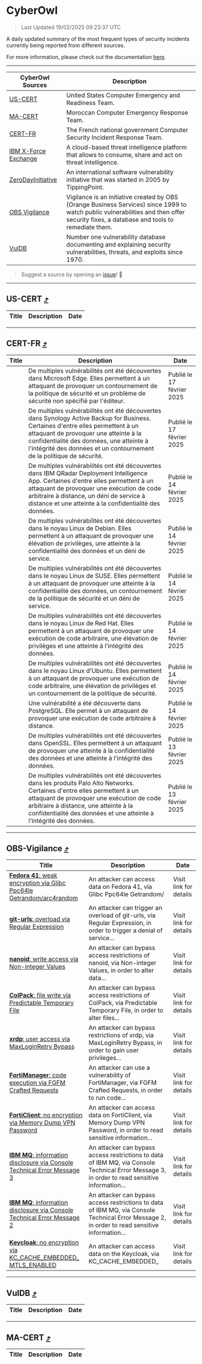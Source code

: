 
 <div id='top'></div>

# CyberOwl

 > Last Updated 19/02/2025 09:23:37 UTC
 
 A daily updated summary of the most frequent types of security incidents currently being reported from different sources.
 
 For more information, please check out the documentation [here](./docs/README.md).
 
 ---
 |CyberOwl Sources|Description|
 |---|---|
 |[US-CERT](#us-cert-arrow_heading_up)|United States Computer Emergency and Readiness Team.|
 |[MA-CERT](#ma-cert-arrow_heading_up)|Moroccan Computer Emergency Response Team.|
 |[CERT-FR](#cert-fr-arrow_heading_up)|The French national government Computer Security Incident Response Team.|
 |[IBM X-Force Exchange](#ibmcloud-arrow_heading_up)|A cloud-based threat intelligence platform that allows to consume, share and act on threat intelligence.|
 |[ZeroDayInitiative](#zerodayinitiative-arrow_heading_up)|An international software vulnerability initiative that was started in 2005 by TippingPoint.|
 |[OBS Vigilance](#obs-vigilance-arrow_heading_up)|Vigilance is an initiative created by OBS (Orange Business Services) since 1999 to watch public vulnerabilities and then offer security fixes, a database and tools to remediate them.|
 |[VulDB](#vuldb-arrow_heading_up)|Number one vulnerability database documenting and explaining security vulnerabilities, threats, and exploits since 1970.|
 
 > Suggest a source by opening an [issue](https://github.com/karimhabush/cyberowl/issues)! :raised_hands:
 ---

## US-CERT [:arrow_heading_up:](#cyberowl)

 |Title|Description|Date|
 |---|---|---|
 
 ---

## CERT-FR [:arrow_heading_up:](#cyberowl)

 |Title|Description|Date|
 |---|---|---|
 |[](https://www.cert.ssi.gouv.fr/avis/CERTFR-2025-AVI-0137/)|De multiples vulnérabilités ont été découvertes dans Microsoft Edge. Elles permettent à un attaquant de provoquer un contournement de la politique de sécurité et un problème de sécurité non spécifié par l'éditeur.|Publié le 17 février 2025|
 |[](https://www.cert.ssi.gouv.fr/avis/CERTFR-2025-AVI-0136/)|De multiples vulnérabilités ont été découvertes dans Synology Active Backup for Business. Certaines d'entre elles permettent à un attaquant de provoquer une atteinte à la confidentialité des données, une atteinte à l'intégrité des données et un contournement de la politique de sécurité.|Publié le 17 février 2025|
 |[](https://www.cert.ssi.gouv.fr/avis/CERTFR-2025-AVI-0135/)|De multiples vulnérabilités ont été découvertes dans IBM QRadar Deployment Intelligence App. Certaines d'entre elles permettent à un attaquant de provoquer une exécution de code arbitraire à distance, un déni de service à distance et une atteinte à la confidentialité des données.|Publié le 14 février 2025|
 |[](https://www.cert.ssi.gouv.fr/avis/CERTFR-2025-AVI-0134/)|De multiples vulnérabilités ont été découvertes dans le noyau Linux de Debian. Elles permettent à un attaquant de provoquer une élévation de privilèges, une atteinte à la confidentialité des données et un déni de service.|Publié le 14 février 2025|
 |[](https://www.cert.ssi.gouv.fr/avis/CERTFR-2025-AVI-0133/)|De multiples vulnérabilités ont été découvertes dans le noyau Linux de SUSE. Elles permettent à un attaquant de provoquer une atteinte à la confidentialité des données, un contournement de la politique de sécurité et un déni de service.|Publié le 14 février 2025|
 |[](https://www.cert.ssi.gouv.fr/avis/CERTFR-2025-AVI-0132/)|De multiples vulnérabilités ont été découvertes dans le noyau Linux de Red Hat. Elles permettent à un attaquant de provoquer une exécution de code arbitraire, une élévation de privilèges et une atteinte à l'intégrité des données.|Publié le 14 février 2025|
 |[](https://www.cert.ssi.gouv.fr/avis/CERTFR-2025-AVI-0131/)|De multiples vulnérabilités ont été découvertes dans le noyau Linux d'Ubuntu. Elles permettent à un attaquant de provoquer une exécution de code arbitraire, une élévation de privilèges et un contournement de la politique de sécurité.|Publié le 14 février 2025|
 |[](https://www.cert.ssi.gouv.fr/avis/CERTFR-2025-AVI-0130/)|Une vulnérabilité a été découverte dans PostgreSQL. Elle permet à un attaquant de provoquer une exécution de code arbitraire à distance.|Publié le 14 février 2025|
 |[](https://www.cert.ssi.gouv.fr/avis/CERTFR-2025-AVI-0129/)|De multiples vulnérabilités ont été découvertes dans OpenSSL. Elles permettent à un attaquant de provoquer une atteinte à la confidentialité des données et une atteinte à l'intégrité des données.|Publié le 13 février 2025|
 |[](https://www.cert.ssi.gouv.fr/avis/CERTFR-2025-AVI-0128/)|De multiples vulnérabilités ont été découvertes dans les produits Palo Alto Networks. Certaines d'entre elles permettent à un attaquant de provoquer une exécution de code arbitraire à distance, une atteinte à la confidentialité des données et une atteinte à l'intégrité des données.|Publié le 13 février 2025|
 
 ---

## OBS-Vigilance [:arrow_heading_up:](#cyberowl)

 |Title|Description|Date|
 |---|---|---|
 |[<a href="https://vigilance.fr/vulnerability/Fedora-41-weak-encryption-via-Glibc-Ppc64le-Getrandom-arc4random-45937" class="noirorange"><b>Fedora 41</b>: weak encryption via Glibc Ppc64le Getrandom/arc4random</a>](https://vigilance.fr/vulnerability/Fedora-41-weak-encryption-via-Glibc-Ppc64le-Getrandom-arc4random-45937)|An attacker can access data on Fedora 41, via Glibc Ppc64le Getrandom/|Visit link for details|
 |[<a href="https://vigilance.fr/vulnerability/git-urls-overload-via-Regular-Expression-45936" class="noirorange"><b>git-urls</b>: overload via Regular Expression</a>](https://vigilance.fr/vulnerability/git-urls-overload-via-Regular-Expression-45936)|An attacker can trigger an overload of git-urls, via Regular Expression, in order to trigger a denial of service...|Visit link for details|
 |[<a href="https://vigilance.fr/vulnerability/nanoid-write-access-via-Non-integer-Values-45935" class="noirorange"><b>nanoid</b>: write access via Non-integer Values</a>](https://vigilance.fr/vulnerability/nanoid-write-access-via-Non-integer-Values-45935)|An attacker can bypass access restrictions of nanoid, via Non-integer Values, in order to alter data...|Visit link for details|
 |[<a href="https://vigilance.fr/vulnerability/ColPack-file-write-via-Predictable-Temporary-File-45934" class="noirorange"><b>ColPack</b>: file write via Predictable Temporary File</a>](https://vigilance.fr/vulnerability/ColPack-file-write-via-Predictable-Temporary-File-45934)|An attacker can bypass access restrictions of ColPack, via Predictable Temporary File, in order to alter files...|Visit link for details|
 |[<a href="https://vigilance.fr/vulnerability/xrdp-user-access-via-MaxLoginRetry-Bypass-46261" class="noirorange"><b>xrdp</b>: user access via MaxLoginRetry Bypass</a>](https://vigilance.fr/vulnerability/xrdp-user-access-via-MaxLoginRetry-Bypass-46261)|An attacker can bypass restrictions of xrdp, via MaxLoginRetry Bypass, in order to gain user privileges...|Visit link for details|
 |[<a href="https://vigilance.fr/vulnerability/FortiManager-code-execution-via-FGFM-Crafted-Requests-45933" class="noirorange"><b>FortiManager</b>: code execution via FGFM Crafted Requests</a>](https://vigilance.fr/vulnerability/FortiManager-code-execution-via-FGFM-Crafted-Requests-45933)|An attacker can use a vulnerability of FortiManager, via FGFM Crafted Requests, in order to run code...|Visit link for details|
 |[<a href="https://vigilance.fr/vulnerability/FortiClient-no-encryption-via-Memory-Dump-VPN-Password-45932" class="noirorange"><b>FortiClient</b>: no encryption via Memory Dump VPN Password</a>](https://vigilance.fr/vulnerability/FortiClient-no-encryption-via-Memory-Dump-VPN-Password-45932)|An attacker can access data on FortiClient, via Memory Dump VPN Password, in order to read sensitive information...|Visit link for details|
 |[<a href="https://vigilance.fr/vulnerability/IBM-MQ-information-disclosure-via-Console-Technical-Error-Message-3-45930" class="noirorange"><b>IBM MQ</b>: information disclosure via Console Technical Error Message 3</a>](https://vigilance.fr/vulnerability/IBM-MQ-information-disclosure-via-Console-Technical-Error-Message-3-45930)|An attacker can bypass access restrictions to data of IBM MQ, via Console Technical Error Message 3, in order to read sensitive information...|Visit link for details|
 |[<a href="https://vigilance.fr/vulnerability/IBM-MQ-information-disclosure-via-Console-Technical-Error-Message-2-45929" class="noirorange"><b>IBM MQ</b>: information disclosure via Console Technical Error Message 2</a>](https://vigilance.fr/vulnerability/IBM-MQ-information-disclosure-via-Console-Technical-Error-Message-2-45929)|An attacker can bypass access restrictions to data of IBM MQ, via Console Technical Error Message 2, in order to read sensitive information...|Visit link for details|
 |[<a href="https://vigilance.fr/vulnerability/Keycloak-no-encryption-via-KC-CACHE-EMBEDDED-MTLS-ENABLED-45928" class="noirorange"><b>Keycloak</b>: no encryption via KC_CACHE_EMBEDDED_<wbr>MTLS_ENABLED</wbr></a>](https://vigilance.fr/vulnerability/Keycloak-no-encryption-via-KC-CACHE-EMBEDDED-MTLS-ENABLED-45928)|An attacker can access data on the Keycloak, via KC_CACHE_EMBEDDED_|Visit link for details|
 
 ---

## VulDB [:arrow_heading_up:](#cyberowl)

 |Title|Description|Date|
 |---|---|---|
 
 ---

## MA-CERT [:arrow_heading_up:](#cyberowl)

 |Title|Description|Date|
 |---|---|---|
 